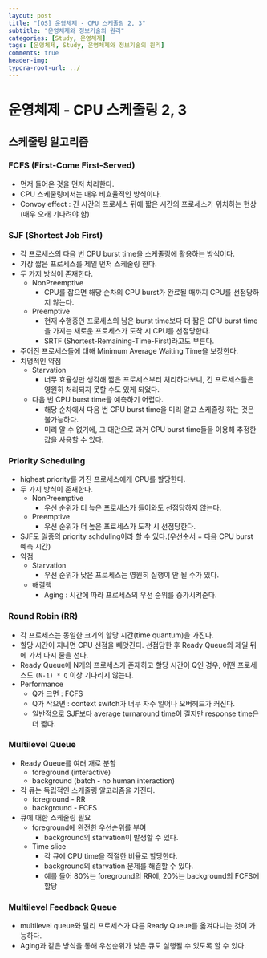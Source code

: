 ```yaml
---
layout: post
title: "[OS] 운영체제 - CPU 스케줄링 2, 3"
subtitle: "운영체제와 정보기술의 원리"
categories: [Study, 운영체제]
tags: [운영체제, Study, 운영체제와 정보기술의 원리]
comments: true
header-img:
typora-root-url: ../
---
```


# 운영체제 - CPU 스케줄링 2, 3

## 스케줄링 알고리즘

### FCFS (First-Come First-Served)

- 먼저 들어온 것을 먼저 처리한다.
- CPU 스케줄링에서는 매우 비효율적인 방식이다.
- Convoy effect : 긴 시간의 프로세스 뒤에 짧은 시간의 프로세스가 위치하는 현상(매우 오래 기다려야 함)

### SJF (Shortest Job First)

- 각 프로세스의 다음 번 CPU burst time을 스케줄링에 활용하는 방식이다.
- 가장 짧은 프로세스를 제일 먼저 스케줄링 한다.
- 두 가지 방식이 존재한다.
  - NonPreemptive
    - CPU를 잡으면 해당 순차의 CPU burst가 완료될 때까지 CPU를 선점당하지 않는다.
  - Preemptive
    - 현재 수행중인 프로세스의 남은 burst time보다 더 짧은 CPU burst time을 가지는 새로운 프로세스가 도착 시 CPU를 선점당한다.
    - SRTF (Shortest-Remaining-Time-First)라고도 부른다.
- 주어진 프로세스들에 대해 Minimum Average Waiting Time을 보장한다.
- 치명적인 약점
  - Starvation
    - 너무 효율성만 생각해 짧은 프로세스부터 처리하다보니, 긴 프로세스들은 영원히 처리되지 못할 수도 있게 되었다.
  - 다음 번 CPU burst time을 예측하기 어렵다.
    - 해당 순차에서 다음 번 CPU burst time을 미리 알고 스케줄링 하는 것은 불가능하다.
    - 미리 알 수 없기에, 그 대안으로 과거 CPU burst time들을 이용해 추정한 값을 사용할 수 있다.

### Priority Scheduling

- highest priority를 가진 프로세스에게 CPU를 할당한다.
- 두 가지 방식이 존재한다.
  - NonPreemptive
    - 우선 순위가 더 높은 프로세스가 들어와도 선점당하지 않는다.
  - Preemptive
    - 우선 순위가 더 높은 프로세스가 도착 시 선점당한다.
- SJF도 일종의 priority schduling이라 할 수 있다.(우선순서 = 다음 CPU burst 예측 시간)
- 약점
  - Starvation
    - 우선 순위가 낮은 프로세스는 영원히 실행이 안 될 수가 있다.
  - 해결책
    - Aging : 시간에 따라 프로세스의 우선 순위를 증가시켜준다.

### Round Robin (RR)

- 각 프로세스는 동일한 크기의 할당 시간(time quantum)을 가진다.
- 할당 시간이 지나면 CPU 선점을 빼앗긴다. 선점당한 후 Ready Queue의 제일 뒤에 가서 다시 줄을 선다.
- Ready Queue에 N개의 프로세스가 존재하고 할당 시간이 Q인 경우, 어떤 프로세스도 `(N-1) * Q` 이상 기다리지 않는다.
- Performance
  - Q가 크면 : FCFS
  - Q가 작으면 : context switch가 너무 자주 일어나 오버헤드가 커진다.
  - 일반적으로 SJF보다 average turnaround time이 길지만 response time은 더 짧다.

### Multilevel Queue

- Ready Queue를 여러 개로 분할
  - foreground (interactive)
  - background (batch - no human interaction)
- 각 큐는 독립적인 스케줄링 알고리즘을 가진다.
  - foreground - RR
  - background - FCFS
- 큐에 대한 스케줄링 필요
  - foreground에 완전한 우선순위를 부여
    - background의 starvation이 발생할 수 있다.
  - Time slice
    - 각 큐에 CPU time을 적절한 비율로 할당한다.
    - background의 starvation 문제를 해결할 수 있다.
    - 예를 들어 80%는 foreground의 RR에, 20%는 background의 FCFS에 할당

### Multilevel Feedback Queue

- multilevel queue와 달리 프로세스가 다른 Ready Queue를 옮겨다니는 것이 가능하다.
- Aging과 같은 방식을 통해 우선순위가 낮은 큐도 실행될 수 있도록 할 수 있다.

